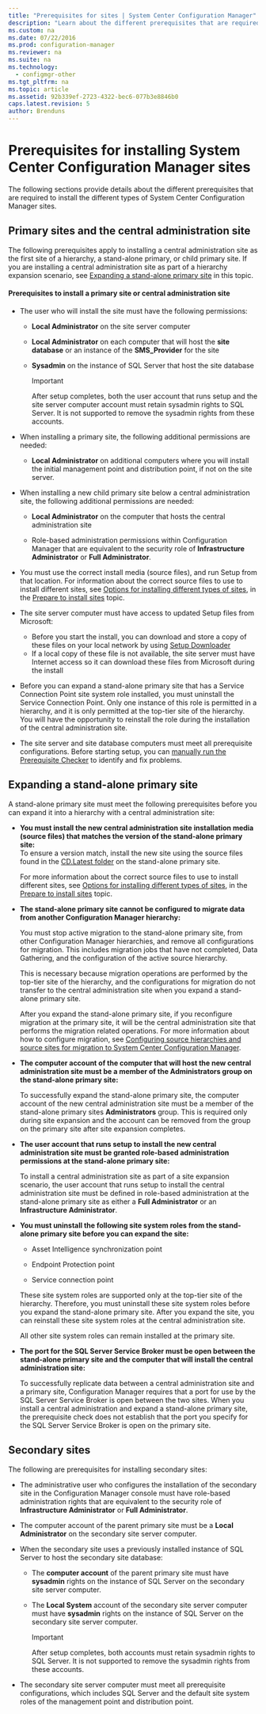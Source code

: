 ```yaml
---
title: "Prerequisites for sites | System Center Configuration Manager"
description: "Learn about the different prerequisites that are required to install the different types of System Center Configuration Manager sites."
ms.custom: na
ms.date: 07/22/2016
ms.prod: configuration-manager
ms.reviewer: na
ms.suite: na
ms.technology:
  - configmgr-other
ms.tgt_pltfrm: na
ms.topic: article
ms.assetid: 92b339ef-2723-4322-bec6-077b3e8846b0
caps.latest.revision: 5
author: Brenduns
---
```

# Prerequisites for installing System Center Configuration Manager sites

The following sections provide details about the different prerequisites that are required to install the different types of System Center Configuration Manager sites.



## Primary sites and the central administration site
The following prerequisites apply to installing a central administration site as the first site of a hierarchy, a stand-alone primary, or child primary site. If you are installing a central administration site as part of a hierarchy expansion scenario, see [Expanding a stand-alone primary site](../../../../core/servers/deploy/install/prerequisites-for-installing-sites.md#bkmk_expand
) in this topic.

####  <a name="bkmk_PrereqPri"></a> Prerequisites to install a primary site or central administration site  

-   The user who will install the site must have the following permissions:  

    -   **Local Administrator** on the site server computer  

    -   **Local Administrator** on each computer that will host the **site database** or an instance of the **SMS_Provider** for the site  

    -   **Sysadmin** on the instance of SQL Server that host the site database  

        > [!IMPORTANT]  
        >  After setup completes, both the user account that runs setup and the site server computer account must retain sysadmin rights to SQL Server. It is not supported to remove the sysadmin rights from these accounts.  

-   When installing a primary site, the following additional permissions are needed:  
    -  **Local Administrator** on additional computers where you will install the initial management point and distribution point, if not on the site server.  

-   When installing a new child primary site below a central administration site, the following additional permissions are needed:  

    -   **Local Administrator** on the computer that hosts the central administration site  

    -   Role-based administration permissions within Configuration Manager that are equivalent to the security role of **Infrastructure Administrator** or **Full Administrator**.  

-   You must use the correct install media (source files), and run Setup from that location. For information about the correct source files to use to install different sites, see [Options for installing different types of sites](../../../../core/servers/deploy/install/prepare-to-install-sites.md#bkmk_options), in the [Prepare to install sites](../../../../core/servers/deploy/install/prepare-to-install-sites.md) topic.

-   The site server computer must have access to updated Setup files from Microsoft:
    -  Before you start the install, you can download and store a copy of these files on your local network by using [Setup Downloader](../../../../core/servers/deploy/install/setup-downloader.md)
    -  If a local copy of these file is not available, the site server must have Internet access so it can download these files from Microsoft during the install

  - Before you can expand a stand-alone primary site that has a Service Connection Point site system role installed, you must uninstall the Service Connection Point. Only one instance of this role is permitted in a hierarchy, and it is only permitted at the top-tier site of the hierarchy. You will have the opportunity to reinstall the role during the installation of the central administration site.
  - The site server and site database computers must meet all prerequisite configurations. Before starting setup, you can [manually run the Prerequisite Checker](../../../../core/servers/deploy/install/prerequisite-checker.md) to identify and fix problems.  


## <a name="bkmk_expand"></a> Expanding a stand-alone primary site
A stand-alone primary site must meet the following prerequisites before you can expand it into a hierarchy with a central administration site:


-   **You must install the new central administration site installation media (source files) that matches the version of the stand-alone primary site:**  
     To ensure a version match, install the new site using the source files found in the [CD.Latest folder](../../../../core/servers/manage/the-cd.latest-folder.md) on the stand-alone primary site.

     For more information about the correct source files to use to install different sites, see [Options for installing different types of sites](../../../../core/servers/deploy/install/prepare-to-install-sites.md#bkmk_options), in the [Prepare to install sites](../../../../core/servers/deploy/install/prepare-to-install-sites.md) topic.


-   **The stand-alone primary site cannot be configured to migrate data from another Configuration Manager hierarchy:**  

     You must stop active migration to the stand-alone primary site, from other Configuration Manager hierarchies, and remove all configurations for migration. This includes migration jobs that have not completed, Data Gathering, and the configuration of the active source hierarchy.  

     This is necessary because migration operations are performed by the top-tier site of the hierarchy, and the configurations for migration do not transfer to the central administration site when you expand a stand-alone primary site.  

     After you expand the stand-alone primary site, if you reconfigure migration at the primary site, it will be the central administration site that performs the migration related operations. For more information about how to configure migration, see [Configuring source hierarchies and source sites for migration to System Center Configuration Manager](../../../../core/migration/configuring-source-hierarchies-and-source-sites-for-migration.md).  

-   **The computer account of the computer that will host the new central administration site must be a member of the Administrators group on the stand-alone primary site:**  

     To successfully expand the stand-alone primary site, the computer account of the new central administration site must be a member of the stand-alone primary sites **Administrators** group. This is required only during site expansion and the account can be removed from the group on the primary site after site expansion completes.  

-   **The user account that runs setup to install the new central administration site must be granted role-based administration permissions at the stand-alone primary site:**  

     To install a central administration site as part of a site expansion scenario, the user account that runs setup to install the central administration site must be defined in role-based administration at the stand-alone primary site as either a **Full Administrator** or an **Infrastructure Administrator**.  

-   **You must uninstall the following site system roles from the stand-alone primary site before you can expand the site:**  

    -   Asset Intelligence synchronization point  

    -   Endpoint Protection point  

    -   Service connection point  

     These site system roles are supported only at the top-tier site of the hierarchy. Therefore, you must uninstall these site system roles before you expand the stand-alone primary site. After you expand the site, you can reinstall these site system roles at the central administration site.  

    All other site system roles can remain installed at the primary site.  

-   **The port for the SQL Server Service Broker must be open between the stand-alone primary site and the computer that will install the central administration site:**  

     To successfully replicate data between a central administration site and a primary site, Configuration Manager requires that a port for use by the SQL Server Service Broker is open between the two sites. When you install a central administration and expand a stand-alone primary site, the prerequisite check does not establish that the port you specify for the SQL Server Service Broker is open on the primary site.  


## <a name="bkmk_secondary"></a> Secondary sites
The following are prerequisites for installing secondary sites:
-   The administrative user who configures the installation of the secondary site in the Configuration Manager console must have  role-based administration rights that are equivalent to the security role of **Infrastructure Administrator** or **Full Administrator**.  

-   The computer account of the parent primary site must be a **Local Administrator** on the secondary site server computer.  

-   When the secondary site uses a previously installed instance of SQL Server to host the secondary site database:  

    -   The **computer account** of the parent primary site must have **sysadmin** rights on the instance of SQL Server on the secondary site server computer.  

    -   The **Local System** account of the secondary site server computer must have **sysadmin** rights on the instance of SQL Server on the secondary site server computer.  

        > [!IMPORTANT]  
        >  After setup completes, both accounts must retain sysadmin rights to SQL Server. It is not supported to remove the sysadmin rights from these accounts.  

-   The secondary site server computer must meet all prerequisite configurations, which includes SQL Server and the default site system roles of the management point and distribution point.  
